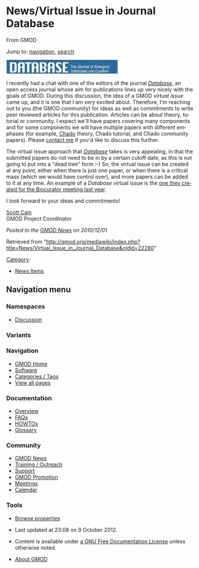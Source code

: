 <div id="mw-page-base" class="noprint">

</div>

<div id="mw-head-base" class="noprint">

</div>

<div id="content" class="mw-body" role="main">

<span id="top"></span>

<div id="mw-js-message" style="display:none;">

</div>



# <span dir="auto">News/Virtual Issue in Journal Database</span>

<div id="bodyContent">

<div id="siteSub">

From GMOD

</div>

<div id="contentSub">

</div>

<div id="jump-to-nav" class="mw-jump">

Jump to: [navigation](#mw-navigation), [search](#p-search)

</div>

<div id="mw-content-text" class="mw-content-ltr" lang="en" dir="ltr">

<div class="floatright">

<a href="http://database.oxfordjournals.org/" rel="nofollow"
title="Database: The Journal of Biological Databases and Curation"><img
src="../../mediawiki/images/thumb/3/3d/DatabaseJournal.jpg/300px-DatabaseJournal.jpg.png"
srcset="../../mediawiki/images/thumb/3/3d/DatabaseJournal.jpg/450px-DatabaseJournal.jpg.png 1.5x, ../../mediawiki/images/thumb/3/3d/DatabaseJournal.jpg/600px-DatabaseJournal.jpg.png 2x"
width="300" height="37"
alt="Database: The Journal of Biological Databases and Curation" /></a>

</div>

I recently had a chat with one of the editors of the journal
<a href="http://database.oxfordjournals.org/" class="external text"
rel="nofollow"><em>Database</em></a>, an open access journal whose aim
for publications lines up very nicely with the goals of GMOD. During
this discussion, the idea of a GMOD *virtual issue* came up, and it is
one that I am very excited about. Therefore, I'm reaching out to you
(the GMOD community) for ideas as well as commitments to write peer
reviewed articles for this publication. Articles can be about theory,
tutorial or community. I expect we'll have papers covering many
components and for some components we will have multiple papers with
different emphases (for example,
<a href="../Chado" class="mw-redirect" title="Chado">Chado</a> theory,
Chado tutorial, and Chado community papers). Please
<a href="mailto:scott@scottcain.net" class="external text"
rel="nofollow">contact me</a> if you'd like to discuss this further.

The virtual issue approach that
*<a href="http://database.oxfordjournals.org/" class="external text"
rel="nofollow">Database</a>* takes is very appealing, in that the
submitted papers do not need to be in by a certain cutoff date, as this
is not going to put into a "dead tree" form :-) So, the virtual issue
can be created at any point, either when there is just one paper, or
when there is a critical mass (which we would have control over), and
more papers can be added to it at any time. An example of a *Database*
virtual issue is the <a
href="http://www.oxfordjournals.org/our_journals/databa/biocuration_virtual_issue.html"
class="external text" rel="nofollow">one they created for the Biocurator
meeting last year</a>.

I look forward to your ideas and commitments!

[Scott Cain](../User%3AScott "User%3AScott")  
GMOD Project Coordinator

  

<div class="newsfooter">

*Posted to the [GMOD News](../GMOD_News "GMOD News") on 2010/12/01*

</div>

</div>

<div class="printfooter">

Retrieved from
"<http://gmod.org/mediawiki/index.php?title=News/Virtual_Issue_in_Journal_Database&oldid=22280>"

</div>

<div id="catlinks" class="catlinks">

<div id="mw-normal-catlinks" class="mw-normal-catlinks">

[Category](../Special:Categories "Special:Categories"):

- [News Items](../Category%3ANews_Items "Category%3ANews Items")

</div>

</div>

<div class="visualClear">

</div>

</div>

</div>

<div id="mw-navigation">

## Navigation menu

<div id="mw-head">



<div id="left-navigation">

<div id="p-namespaces" class="vectorTabs" role="navigation"
aria-labelledby="p-namespaces-label">

### Namespaces


- <span id="ca-talk"><a
  href="http://gmod.org/mediawiki/index.php?title=Talk:News/Virtual_Issue_in_Journal_Database&amp;action=edit&amp;redlink=1"
  accesskey="t"
  title="Discussion about the content page [t]">Discussion</a></span>

</div>

<div id="p-variants" class="vectorMenu emptyPortlet" role="navigation"
aria-labelledby="p-variants-label">

### 

### Variants[](#)

<div class="menu">

</div>

</div>

</div>





</div>

</div>

</div>

<div id="mw-panel">

<div id="p-logo" role="banner">

<a href="../Main_Page"
style="background-image: url(../../images/GMOD-cogs.png);"
title="Visit the main page"></a>

</div>

<div id="p-Navigation" class="portal" role="navigation"
aria-labelledby="p-Navigation-label">

### Navigation

<div class="body">

- <span id="n-GMOD-Home">[GMOD Home](../Main_Page)</span>
- <span id="n-Software">[Software](../GMOD_Components)</span>
- <span id="n-Categories-.2F-Tags">[Categories /
  Tags](../Categories)</span>
- <span id="n-View-all-pages">[View all
  pages](../Special:AllPages)</span>

</div>

</div>

<div id="p-Documentation" class="portal" role="navigation"
aria-labelledby="p-Documentation-label">

### Documentation

<div class="body">

- <span id="n-Overview">[Overview](../Overview)</span>
- <span id="n-FAQs">[FAQs](../Category%3AFAQ)</span>
- <span id="n-HOWTOs">[HOWTOs](../Category%3AHOWTO)</span>
- <span id="n-Glossary">[Glossary](../Glossary)</span>

</div>

</div>

<div id="p-Community" class="portal" role="navigation"
aria-labelledby="p-Community-label">

### Community

<div class="body">

- <span id="n-GMOD-News">[GMOD News](../GMOD_News)</span>
- <span id="n-Training-.2F-Outreach">[Training /
  Outreach](../Training_and_Outreach)</span>
- <span id="n-Support">[Support](../Support)</span>
- <span id="n-GMOD-Promotion">[GMOD Promotion](../GMOD_Promotion)</span>
- <span id="n-Meetings">[Meetings](../Meetings)</span>
- <span id="n-Calendar">[Calendar](../Calendar)</span>

</div>

</div>

<div id="p-tb" class="portal" role="navigation"
aria-labelledby="p-tb-label">

### Tools

<div class="body">


- <span id="t-smwbrowselink"><a href="../Special%3ABrowse/News-2FVirtual_Issue_in_Journal_Database"
  rel="smw-browse">Browse properties</a></span>


</div>

</div>

</div>

</div>

<div id="footer" role="contentinfo">

- <span id="footer-info-lastmod">Last updated at 23:08 on 9 October
  2012.</span>
<!-- - <span id="footer-info-viewcount">6,686 page views.</span> -->
- <span id="footer-info-copyright">Content is available under
  <a href="http://www.gnu.org/licenses/fdl-1.3.html" class="external"
  rel="nofollow">a GNU Free Documentation License</a> unless otherwise
  noted.</span>

<!-- -->

- <span id="footer-places-about">[About
  GMOD](../GMOD:About "GMOD:About")</span>

<!-- -->






</div>
